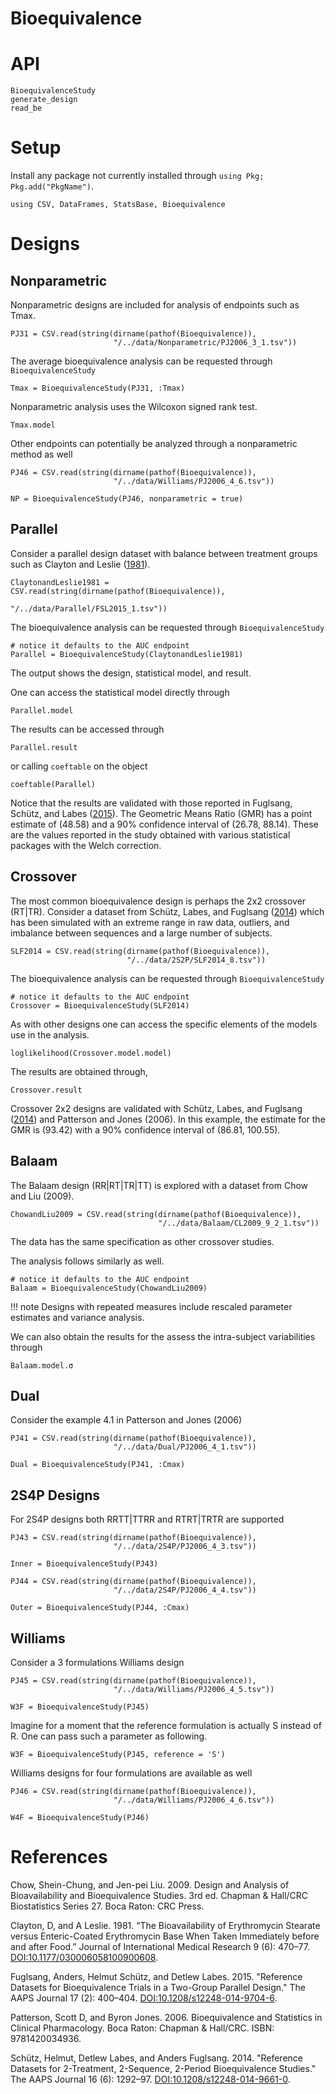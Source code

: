 # Bioequivalence

# API

```@docs
BioequivalenceStudy
generate_design
read_be
```

# Setup

Install any package not currently installed through `using Pkg; Pkg.add("PkgName")`.

```@example Main
using CSV, DataFrames, StatsBase, Bioequivalence
```

# Designs

## Nonparametric

Nonparametric designs are included for analysis of endpoints such as Tmax.

```@example Main
PJ31 = CSV.read(string(dirname(pathof(Bioequivalence)),
                       "/../data/Nonparametric/PJ2006_3_1.tsv"))
```

The average bioequivalence analysis can be requested through `BioequivalenceStudy`

```@example Main
Tmax = BioequivalenceStudy(PJ31, :Tmax)
```

Nonparametric analysis uses the Wilcoxon signed rank test.

```@example Main
Tmax.model
```

Other endpoints can potentially be analyzed through a nonparametric method as well

```@example Main
PJ46 = CSV.read(string(dirname(pathof(Bioequivalence)),
                       "/../data/Williams/PJ2006_4_6.tsv"))
```

```@example Main
NP = BioequivalenceStudy(PJ46, nonparametric = true)
```

## Parallel

Consider a parallel design dataset with balance between treatment groups such as Clayton and Leslie ([1981](https://doi.org/10.1177/030006058100900608)).

```@example Main
ClaytonandLeslie1981 = CSV.read(string(dirname(pathof(Bioequivalence)),
                                       "/../data/Parallel/FSL2015_1.tsv"))
```

The bioequivalence analysis can be requested through `BioequivalenceStudy`

```@example Main
# notice it defaults to the AUC endpoint
Parallel = BioequivalenceStudy(ClaytonandLeslie1981)
```

The output shows the design, statistical model, and result.

One can access the statistical model directly through

```@example Main
Parallel.model
```

The results can be accessed through

```@example Main
Parallel.result
```

or calling `coeftable` on the object

```@example Main
coeftable(Parallel)
```

Notice that the results are validated with those reported in Fuglsang, Schütz, and Labes ([2015](https://doi.org/10.1208/s12248-014-9704-6)). The Geometric Means Ratio (GMR) has a point estimate of (48.58) and a 90% confidence interval of (26.78, 88.14). These are the values reported in the study obtained with various statistical packages with the Welch correction.

## Crossover

The most common bioequivalence design is perhaps the 2x2 crossover (RT|TR). Consider a dataset from Schütz, Labes, and Fuglsang ([2014](https://doi.org/10.1208/s12248-014-9661-0)) which has been simulated with an extreme range in raw data, outliers, and imbalance between sequences and a large number of subjects.

```@example Main
SLF2014 = CSV.read(string(dirname(pathof(Bioequivalence)),
                          "/../data/2S2P/SLF2014_8.tsv"))
```

The bioequivalence analysis can be requested through `BioequivalenceStudy`

```@example Main
# notice it defaults to the AUC endpoint
Crossover = BioequivalenceStudy(SLF2014)
```

As with other designs one can access the specific elements of the models use in the analysis.

```@example Main
loglikelihood(Crossover.model.model)
```

The results are obtained through,

```@example Main
Crossover.result
```

Crossover 2x2 designs are validated with Schütz, Labes, and Fuglsang ([2014](https://doi.org/10.1208/s12248-014-9661-0)) and Patterson and Jones (2006). In this example, the estimate for the GMR is (93.42) with a 90% confidence interval of (86.81, 100.55).

## Balaam

The Balaam design (RR|RT|TR|TT) is explored with a dataset from Chow and Liu (2009).

```@example Main
ChowandLiu2009 = CSV.read(string(dirname(pathof(Bioequivalence)),
                                 "/../data/Balaam/CL2009_9_2_1.tsv"))
```

The data has the same specification as other crossover studies.

The analysis follows similarly as well.

```@example Main
# notice it defaults to the AUC endpoint
Balaam = BioequivalenceStudy(ChowandLiu2009)
```

!!! note
    Designs with repeated measures include rescaled parameter estimates and variance analysis.

We can also obtain the results for the assess the intra-subject variabilities through

```@example Main
Balaam.model.σ
```

## Dual

Consider the example 4.1 in Patterson and Jones (2006)

```@example Main
PJ41 = CSV.read(string(dirname(pathof(Bioequivalence)),
                       "/../data/Dual/PJ2006_4_1.tsv"))
```

```@example Main
Dual = BioequivalenceStudy(PJ41, :Cmax)
```

## 2S4P Designs

For 2S4P designs both RRTT|TTRR and RTRT|TRTR are supported

```@example Main
PJ43 = CSV.read(string(dirname(pathof(Bioequivalence)),
                       "/../data/2S4P/PJ2006_4_3.tsv"))
```

```@example Main
Inner = BioequivalenceStudy(PJ43)
```

```@example Main
PJ44 = CSV.read(string(dirname(pathof(Bioequivalence)),
                       "/../data/2S4P/PJ2006_4_4.tsv"))
```

```@example Main
Outer = BioequivalenceStudy(PJ44, :Cmax)
```

## Williams

Consider a 3 formulations Williams design

```@example Main
PJ45 = CSV.read(string(dirname(pathof(Bioequivalence)),
                       "/../data/Williams/PJ2006_4_5.tsv"))
```

```@example Main
W3F = BioequivalenceStudy(PJ45)
```

Imagine for a moment that the reference formulation is actually S instead of R.
One can pass such a parameter as following.

```@example Main
W3F = BioequivalenceStudy(PJ45, reference = 'S')
```

Williams designs for four formulations are available as well

```@example Main
PJ46 = CSV.read(string(dirname(pathof(Bioequivalence)),
                       "/../data/Williams/PJ2006_4_6.tsv"))
```

```@example Main
W4F = BioequivalenceStudy(PJ46)
```

# References

Chow, Shein-Chung, and Jen-pei Liu. 2009. Design and Analysis of Bioavailability and Bioequivalence Studies. 3rd ed. Chapman & Hall/CRC Biostatistics Series 27. Boca Raton: CRC Press.

Clayton, D, and A Leslie. 1981. “The Bioavailability of Erythromycin Stearate versus Enteric-Coated Erythromycin Base When Taken Immediately before and after Food.” Journal of International Medical Research 9 (6): 470–77. [DOI:10.1177/030006058100900608](https://doi.org/10.1177/030006058100900608).

Fuglsang, Anders, Helmut Schütz, and Detlew Labes. 2015. "Reference Datasets for Bioequivalence Trials in a Two-Group Parallel Design." The AAPS Journal 17 (2): 400–404. [DOI:10.1208/s12248-014-9704-6](https://doi.org/10.1208/s12248-014-9704-6).

Patterson, Scott D, and Byron Jones. 2006. Bioequivalence and Statistics in Clinical Pharmacology. Boca Raton: Chapman & Hall/CRC. ISBN: 9781420034936.

Schütz, Helmut, Detlew Labes, and Anders Fuglsang. 2014. "Reference Datasets for 2-Treatment, 2-Sequence, 2-Period Bioequivalence Studies." The AAPS Journal 16 (6): 1292–97. [DOI:10.1208/s12248-014-9661-0](https://doi.org/10.1208/s12248-014-9661-0).
